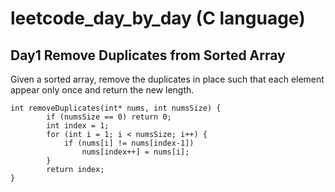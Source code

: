 # leetcode_day_by_day (C language)
## Day1 Remove Duplicates from Sorted Array
Given a sorted array, remove the duplicates in place such that each element appear only once and return the new length.
```
int removeDuplicates(int* nums, int numsSize) {
        if (numsSize == 0) return 0;
        int index = 1;
        for (int i = 1; i < numsSize; i++) {
            if (nums[i] != nums[index-1])
                nums[index++] = nums[i];
        }
        return index;
}
```
